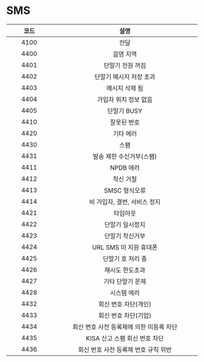 # SMS

<table><thead><tr><th width="150" align="center">코드</th><th width="599.3333333333333" align="center">설명</th></tr></thead><tbody><tr><td align="center">4100</td><td align="center">전달</td></tr><tr><td align="center">4400</td><td align="center">음영 지역</td></tr><tr><td align="center">4401</td><td align="center">단말기 전원 꺼짐</td></tr><tr><td align="center">4402</td><td align="center">단말기 메시지 저장 초과</td></tr><tr><td align="center">4403</td><td align="center">메시지 삭제 됨</td></tr><tr><td align="center">4404</td><td align="center">가입자 위치 정보 없음</td></tr><tr><td align="center">4405</td><td align="center">단말기 BUSY</td></tr><tr><td align="center">4410</td><td align="center">잘못된 번호</td></tr><tr><td align="center">4420</td><td align="center">기타 에러</td></tr><tr><td align="center">4430</td><td align="center">스팸</td></tr><tr><td align="center">4431</td><td align="center">발송 제한 수신거부(스팸)</td></tr><tr><td align="center">4411</td><td align="center">NPDB 에러</td></tr><tr><td align="center">4412</td><td align="center">착신 거절</td></tr><tr><td align="center">4413</td><td align="center">SMSC 형식오류</td></tr><tr><td align="center">4414</td><td align="center">비 가입자, 결번, 서비스 정지</td></tr><tr><td align="center">4421</td><td align="center">타임아웃</td></tr><tr><td align="center">4422</td><td align="center">단말기 일시정지</td></tr><tr><td align="center">4423</td><td align="center">단말기 착신거부</td></tr><tr><td align="center">4424</td><td align="center">URL SMS 미 지원 휴대폰</td></tr><tr><td align="center">4425</td><td align="center">단말기 호 처리 중</td></tr><tr><td align="center">4426</td><td align="center">재시도 한도초과</td></tr><tr><td align="center">4427</td><td align="center">기타 단말기 문제</td></tr><tr><td align="center">4428</td><td align="center">시스템 에러</td></tr><tr><td align="center">4432</td><td align="center">회신 번호 차단(개인)</td></tr><tr><td align="center">4433</td><td align="center">회신 번호 차단(기업)</td></tr><tr><td align="center">4434</td><td align="center">회신 번호 사전 등록제에 의한 미등록 차단</td></tr><tr><td align="center">4435</td><td align="center">KISA 신고 스팸 회신 번호 차단</td></tr><tr><td align="center">4436</td><td align="center">회신 번호 사전 등록제 번호 규칙 위반</td></tr></tbody></table>
